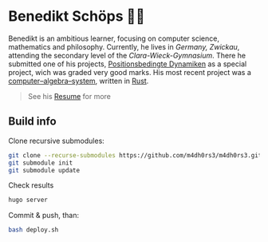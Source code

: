 # Benedikt Schöps 👨‍💻

Benedikt is an ambitious learner, focusing on computer science, mathematics and philosophy. Currently, he lives in _Germany, Zwickau_, attending the secondary level of the _Clara-Wieck-Gymnasium_. There he submitted one of his projects, [Positionsbedingte Dynamiken](https://github.com/m4dh0rs3/PBD) as a special project, wich was graded very good marks. His most recent project was a [computer–algebra–system](https://github.com/m4dh0rs3/cas), written in [Rust](https://rust-lang.com).

> See his [Resume](https://m4dh0rs3.github.io/resume/) for more

## Build info

Clone recursive submodules:

```Bash
git clone --recurse-submodules https://github.com/m4dh0rs3/m4dh0rs3.github.io.git
git submodule init
git submodule update
```

Check results

```Bash
hugo server
```

Commit & push, than:

```Bash
bash deploy.sh
``` 